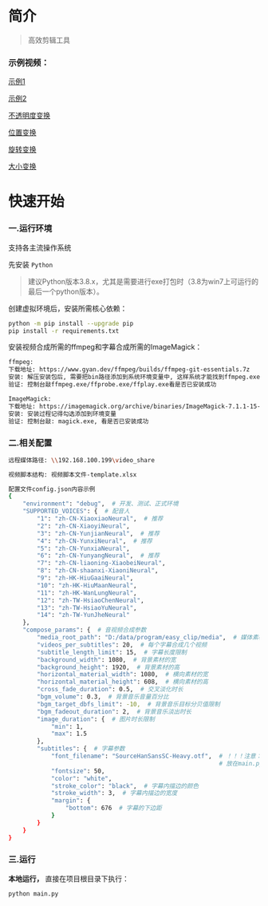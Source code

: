 # 简介

> 高效剪辑工具

### 示例视频：

[示例1](https://gitee.com/yao-hongfeng/videos/raw/master/示例1.mp4)

[示例2](https://gitee.com/yao-hongfeng/videos/raw/master/示例2.mp4)

[不透明度变换](https://gitee.com/yao-hongfeng/videos/raw/master/不透明度变换.mp4)

[位置变换](https://gitee.com/yao-hongfeng/videos/raw/master/位置变换.mp4)

[旋转变换](https://gitee.com/yao-hongfeng/videos/raw/master/旋转变换.mp4)

[大小变换](https://gitee.com/yao-hongfeng/videos/raw/master/大小变换.mp4)

# 快速开始

### 一.运行环境

支持各主流操作系统

先安装 `Python`
> 建议Python版本3.8.x，尤其是需要进行exe打包时（3.8为win7上可运行的最后一个python版本）。

创建虚拟环境后，安装所需核心依赖：

```bash
python -m pip install --upgrade pip
pip install -r requirements.txt
```

安装视频合成所需的ffmpeg和字幕合成所需的ImageMagick：

```bash
ffmpeg: 
下载地址: https://www.gyan.dev/ffmpeg/builds/ffmpeg-git-essentials.7z
安装: 解压安装包后, 需要把bin路径添加到系统环境变量中, 这样系统才能找到ffmpeg.exe, ffprobe.exe和ffplay.exe.
验证: 控制台敲ffmpeg.exe/ffprobe.exe/ffplay.exe看是否已安装成功

ImageMagick: 
下载地址: https://imagemagick.org/archive/binaries/ImageMagick-7.1.1-15-Q16-HDRI-x64-dll.exe
安装: 安装过程记得勾选添加到环境变量
验证: 控制台敲: magick.exe, 看是否已安装成功
```

### 二.相关配置
```bash
远程媒体路径: \\192.168.100.199\video_share
```

```bash
视频脚本结构: 视频脚本文件-template.xlsx
```

```bash
配置文件config.json内容示例
{
    "environment": "debug",  # 开发、测试、正式环境
    "SUPPORTED_VOICES": {  # 配音人
        "1": "zh-CN-XiaoxiaoNeural",  # 推荐
        "2": "zh-CN-XiaoyiNeural",
        "3": "zh-CN-YunjianNeural",  # 推荐
        "4": "zh-CN-YunxiNeural",  # 推荐
        "5": "zh-CN-YunxiaNeural",
        "6": "zh-CN-YunyangNeural",  # 推荐
        "7": "zh-CN-liaoning-XiaobeiNeural",
        "8": "zh-CN-shaanxi-XiaoniNeural",
        "9": "zh-HK-HiuGaaiNeural",
        "10": "zh-HK-HiuMaanNeural",
        "11": "zh-HK-WanLungNeural",
        "12": "zh-TW-HsiaoChenNeural",
        "13": "zh-TW-HsiaoYuNeural",
        "14": "zh-TW-YunJheNeural"
    },
    "compose_params": {  # 音视频合成参数
        "media_root_path": "D:/data/program/easy_clip/media",  # 媒体素材根路径
        "videos_per_subtitles": 20,  # 每个字幕合成几个视频
        "subtitle_length_limit": 15,  # 字幕长度限制
        "background_width": 1080,  # 背景素材的宽
        "background_height": 1920,  # 背景素材的高
        "horizontal_material_width": 1080,  # 横向素材的宽
        "horizontal_material_height": 608,  # 横向素材的高
        "cross_fade_duration": 0.5,  # 交叉淡化时长
        "bgm_volume": 0.3,  # 背景音乐音量百分比
        "bgm_target_dbfs_limit": -10,  # 背景音乐目标分贝值限制
        "bgm_fadeout_duration": 2,  # 背景音乐淡出时长
        "image_duration": {  # 图片时长限制
            "min": 1,
            "max": 1.5
        },
        "subtitles": {  # 字幕参数
            "font_filename": "SourceHanSansSC-Heavy.otf",  # ！！！注意：使用自定义字体时，字体文件必须
                                                           # 放在main.py这个启动文件的同级目录，否则字体文件可能读取不到，导致异常。
            "fontsize": 50,
            "color": "white",
            "stroke_color": "black",  # 字幕内描边的颜色
            "stroke_width": 3,  # 字幕内描边的宽度
            "margin": {  
                "bottom": 676  # 字幕的下边距
            }
        }
    }
}
```

### 三.运行
**本地运行，** 直接在项目根目录下执行：
```bash
python main.py
```
